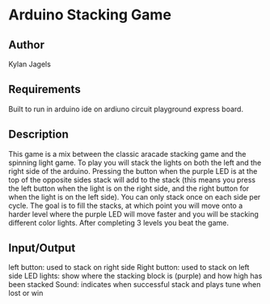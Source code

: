 # Arduino Stacking Game

## Author
Kylan Jagels

## Requirements

Built to run in arduino ide on ardiuno circuit playground express board.

## Description

This game is a mix between the classic aracade stacking game and the spinning light game. To play you will stack the lights on both the left and the right side of the arduino. Pressing the button when the purple LED is at the top of the opposite sides stack will add to the stack (this means you press the left button when the light is on the right side, and the right button for when the light is on the left side). You can only stack once on each side per cycle. The goal is to fill the stacks, at which point you will move onto a harder level where the purple LED will move faster and you will be stacking different color lights. After completing 3 levels you beat the game.

## Input/Output
left button: used to stack on right side
Right button: used to stack on left side
LED lights: show where the stacking block is (purple) and how high has been stacked
Sound: indicates when successful stack and plays tune when lost or win
